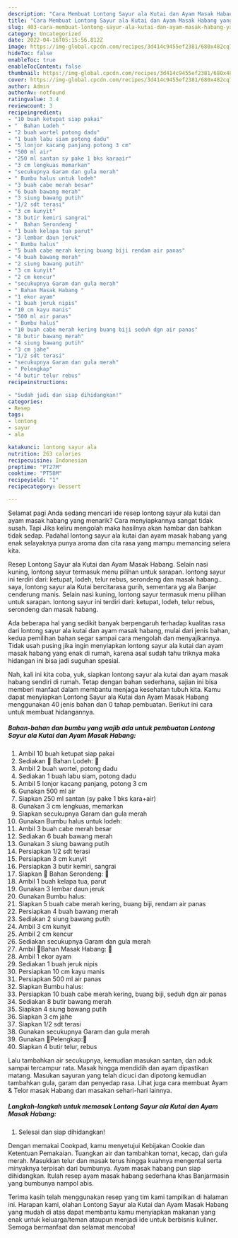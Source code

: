 ```yaml
---
description: "Cara Membuat Lontong Sayur ala Kutai dan Ayam Masak Habang yang Bisa Manjain Lidah, Buat Buka Puasa}"
title: "Cara Membuat Lontong Sayur ala Kutai dan Ayam Masak Habang yang Bisa Manjain Lidah, Buat Buka Puasa}"
slug: 403-cara-membuat-lontong-sayur-ala-kutai-dan-ayam-masak-habang-yang-bisa-manjain-lidah-buat-buka-puasa
category: Uncategorized
date: 2022-04-16T05:15:56.812Z
image: https://img-global.cpcdn.com/recipes/3d414c9455ef2381/680x482cq70/lontong-sayur-ala-kutai-dan-ayam-masak-habang-foto-resep-utama.jpg
hideToc: false
enableToc: true
enableTocContent: false
thumbnail: https://img-global.cpcdn.com/recipes/3d414c9455ef2381/680x482cq70/lontong-sayur-ala-kutai-dan-ayam-masak-habang-foto-resep-utama.jpg
cover: https://img-global.cpcdn.com/recipes/3d414c9455ef2381/680x482cq70/lontong-sayur-ala-kutai-dan-ayam-masak-habang-foto-resep-utama.jpg
author: Admin
authorAv: notfound
ratingvalue: 3.4
reviewcount: 3
recipeingredient:
- "10 buah ketupat siap pakai"
- "  Bahan Lodeh "
- "2 buah wortel potong dadu"
- "1 buah labu siam potong dadu"
- "5 lonjor kacang panjang potong 3 cm"
- "500 ml air"
- "250 ml santan sy pake 1 bks karaair"
- "3 cm lengkuas memarkan"
- "secukupnya Garam dan gula merah"
- " Bumbu halus untuk lodeh"
- "3 buah cabe merah besar"
- "6 buah bawang merah"
- "3 siung bawang putih"
- "1/2 sdt terasi"
- "3 cm kunyit"
- "3 butir kemiri sangrai"
- "  Bahan Serondeng "
- "1 buah kelapa tua parut"
- "3 lembar daun jeruk"
- " Bumbu halus"
- "5 buah cabe merah kering buang biji rendam air panas"
- "4 buah bawang merah"
- "2 siung bawang putih"
- "3 cm kunyit"
- "2 cm kencur"
- "secukupnya Garam dan gula merah"
- " Bahan Masak Habang "
- "1 ekor ayam"
- "1 buah jeruk nipis"
- "10 cm kayu manis"
- "500 ml air panas"
- " Bumbu halus"
- "10 buah cabe merah kering buang biji seduh dgn air panas"
- "8 butir bawang merah"
- "4 siung bawang putih"
- "3 cm jahe"
- "1/2 sdt terasi"
- "secukupnya Garam dan gula merah"
- " Pelengkap"
- "4 butir telur rebus"
recipeinstructions:

- "Sudah jadi dan siap dihidangkan!"
categories:
- Resep
tags:
- lontong
- sayur
- ala

katakunci: lontong sayur ala 
nutrition: 263 calories
recipecuisine: Indonesian
preptime: "PT27M"
cooktime: "PT58M"
recipeyield: "1"
recipecategory: Dessert

---
```



Selamat pagi Anda sedang mencari ide resep lontong sayur ala kutai dan ayam masak habang yang menarik? Cara menyiapkannya sangat tidak susah. Tapi Jika keliru mengolah maka hasilnya akan hambar dan bahkan tidak sedap. Padahal lontong sayur ala kutai dan ayam masak habang yang enak selayaknya punya aroma dan cita rasa yang mampu memancing selera kita.


Resep Lontong Sayur ala Kutai dan Ayam Masak Habang. Selain nasi kuning, lontong sayur termasuk menu pilihan untuk sarapan. lontong sayur ini terdiri dari: ketupat, lodeh, telur rebus, serondeng dan masak habang.. saya, lontong sayur ala Kutai bercitarasa gurih, sementara yg ala Banjar cenderung manis. Selain nasi kuning, lontong sayur termasuk menu pilihan untuk sarapan. lontong sayur ini terdiri dari: ketupat, lodeh, telur rebus, serondeng dan masak habang.

Ada beberapa hal yang sedikit banyak berpengaruh terhadap kualitas rasa dari lontong sayur ala kutai dan ayam masak habang, mulai dari jenis bahan, kedua pemilihan bahan segar sampai cara mengolah dan menyajikannya. Tidak usah pusing jika ingin menyiapkan lontong sayur ala kutai dan ayam masak habang yang enak di rumah, karena asal sudah tahu triknya maka hidangan ini bisa jadi suguhan spesial.


Nah, kali ini kita coba, yuk, siapkan lontong sayur ala kutai dan ayam masak habang sendiri di rumah. Tetap dengan bahan sederhana, sajian ini bisa memberi manfaat dalam membantu menjaga kesehatan tubuh kita. Kamu dapat menyiapkan Lontong Sayur ala Kutai dan Ayam Masak Habang menggunakan 40 jenis bahan dan 0 tahap pembuatan. Berikut ini cara untuk membuat hidangannya.

<!--inarticleads1-->

##### Bahan-bahan dan bumbu yang wajib ada untuk pembuatan Lontong Sayur ala Kutai dan Ayam Masak Habang:

1. Ambil 10 buah ketupat siap pakai
1. Sediakan  🍵 Bahan Lodeh: 🍵
1. Ambil 2 buah wortel, potong dadu
1. Sediakan 1 buah labu siam, potong dadu
1. Ambil 5 lonjor kacang panjang, potong 3 cm
1. Gunakan 500 ml air
1. Siapkan 250 ml santan (sy pake 1 bks kara+air)
1. Gunakan 3 cm lengkuas, memarkan
1. Siapkan secukupnya Garam dan gula merah
1. Gunakan  Bumbu halus untuk lodeh:
1. Ambil 3 buah cabe merah besar
1. Sediakan 6 buah bawang merah
1. Gunakan 3 siung bawang putih
1. Persiapkan 1/2 sdt terasi
1. Persiapkan 3 cm kunyit
1. Persiapkan 3 butir kemiri, sangrai
1. Siapkan  🍘 Bahan Serondeng: 🍘
1. Ambil 1 buah kelapa tua, parut
1. Gunakan 3 lembar daun jeruk
1. Gunakan  Bumbu halus:
1. Siapkan 5 buah cabe merah kering, buang biji, rendam air panas
1. Persiapkan 4 buah bawang merah
1. Sediakan 2 siung bawang putih
1. Ambil 3 cm kunyit
1. Ambil 2 cm kencur
1. Sediakan secukupnya Garam dan gula merah
1. Ambil  🍗Bahan Masak Habang: 🍗
1. Ambil 1 ekor ayam
1. Sediakan 1 buah jeruk nipis
1. Persiapkan 10 cm kayu manis
1. Persiapkan 500 ml air panas
1. Siapkan  Bumbu halus:
1. Persiapkan 10 buah cabe merah kering, buang biji, seduh dgn air panas
1. Sediakan 8 butir bawang merah
1. Siapkan 4 siung bawang putih
1. Siapkan 3 cm jahe
1. Siapkan 1/2 sdt terasi
1. Gunakan secukupnya Garam dan gula merah
1. Gunakan  🍳Pelengkap:🍳
1. Siapkan 4 butir telur, rebus


Lalu tambahkan air secukupnya, kemudian masukan santan, dan aduk sampai tercampur rata. Masak hingga mendidih dan ayam dipastikan matang. Masukan sayuran yang telah dicuci dan dipotong kemudian tambahkan gula, garam dan penyedap rasa. Lihat juga cara membuat Ayam &amp; Telor masak Habang dan masakan sehari-hari lainnya. 

<!--inarticleads2-->

##### Langkah-langkah untuk memasak Lontong Sayur ala Kutai dan Ayam Masak Habang:


1. Selesai dan siap dihidangkan!

Dengan memakai Cookpad, kamu menyetujui Kebijakan Cookie dan Ketentuan Pemakaian. Tuangkan air dan tambahkan tomat, kecap, dan gula merah. Masukkan telur dan masak terus hingga kuahnya mengental serta minyaknya terpisah dari bumbunya. Ayam masak habang pun siap dihidangkan. Itulah resep ayam masak habang sederhana khas Banjarmasin yang bumbunya nampol abis. 

Terima kasih telah menggunakan resep yang tim kami tampilkan di halaman ini. Harapan kami, olahan Lontong Sayur ala Kutai dan Ayam Masak Habang yang mudah di atas dapat membantu kamu menyiapkan makanan yang enak untuk keluarga/teman ataupun menjadi ide untuk berbisnis kuliner. Semoga bermanfaat dan selamat mencoba!
